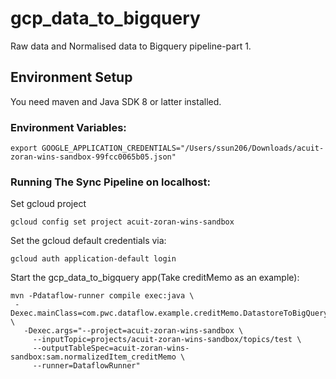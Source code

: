 # gcp_data_to_bigquery
Raw data and Normalised data to Bigquery pipeline-part 1.

## Environment Setup

You need maven and Java SDK 8 or latter installed. 

### Environment Variables:
    export GOOGLE_APPLICATION_CREDENTIALS="/Users/ssun206/Downloads/acuit-zoran-wins-sandbox-99fcc0065b05.json"

### Running The Sync Pipeline on localhost:

Set gcloud project 

    gcloud config set project acuit-zoran-wins-sandbox

Set the gcloud default credentials via:

    gcloud auth application-default login
    
Start the gcp_data_to_bigquery app(Take creditMemo as an example):
   
    mvn -Pdataflow-runner compile exec:java \
     -Dexec.mainClass=com.pwc.dataflow.example.creditMemo.DatastoreToBigQuery  \
       -Dexec.args="--project=acuit-zoran-wins-sandbox \
         --inputTopic=projects/acuit-zoran-wins-sandbox/topics/test \
         --outputTableSpec=acuit-zoran-wins-sandbox:sam.normalizedItem_creditMemo \
         --runner=DataflowRunner"
    




